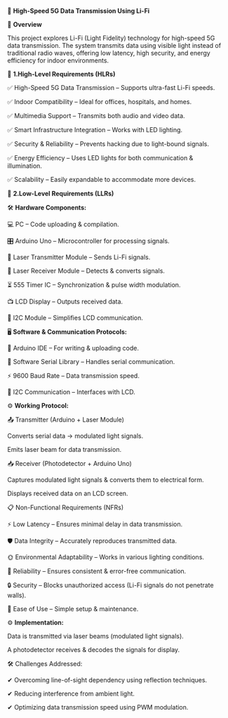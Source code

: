 📡 **High-Speed 5G Data Transmission Using Li-Fi**

🚀 **Overview**

This project explores Li-Fi (Light Fidelity) technology for high-speed 5G data transmission. The system transmits data using visible light instead of traditional radio waves, offering low latency, high security, and energy efficiency for indoor environments.

🎯 **1.High-Level Requirements (HLRs)**

✅ High-Speed 5G Data Transmission – Supports ultra-fast Li-Fi speeds. 

✅ Indoor Compatibility – Ideal for offices, hospitals, and homes.

✅ Multimedia Support – Transmits both audio and video data.

✅ Smart Infrastructure Integration – Works with LED lighting.

✅ Security & Reliability – Prevents hacking due to light-bound signals.

✅ Energy Efficiency – Uses LED lights for both communication & illumination.

✅ Scalability – Easily expandable to accommodate more devices.

🔩 **2.Low-Level Requirements (LLRs)**

🛠 **Hardware Components:**

💻 PC – Code uploading & compilation.

🎛 Arduino Uno – Microcontroller for processing signals.

🔴 Laser Transmitter Module – Sends Li-Fi signals.

📡 Laser Receiver Module – Detects & converts signals.

⏳ 555 Timer IC – Synchronization & pulse width modulation.

📺 LCD Display – Outputs received data.

🔗 I2C Module – Simplifies LCD communication.

🖥 **Software & Communication Protocols:**

🔧 Arduino IDE – For writing & uploading code.

🔄 Software Serial Library – Handles serial communication.

⚡ 9600 Baud Rate – Data transmission speed.

🔌 I2C Communication – Interfaces with LCD.

⚙ **Working Protocol:**

📤 Transmitter (Arduino + Laser Module)

Converts serial data → modulated light signals.

Emits laser beam for data transmission.

📥 Receiver (Photodetector + Arduino Uno)

Captures modulated light signals & converts them to electrical form.

Displays received data on an LCD screen.

📋 Non-Functional Requirements (NFRs)

⚡ Low Latency – Ensures minimal delay in data transmission.

🛡 Data Integrity – Accurately reproduces transmitted data.

🌞 Environmental Adaptability – Works in various lighting conditions.

🔄 Reliability – Ensures consistent & error-free communication.

🔒 Security – Blocks unauthorized access (Li-Fi signals do not penetrate walls).

🎯 Ease of Use – Simple setup & maintenance.

⚙ **Implementation:**

Data is transmitted via laser beams (modulated light signals).

A photodetector receives & decodes the signals for display.

🛠 Challenges Addressed:

✔ Overcoming line-of-sight dependency using reflection techniques.

✔ Reducing interference from ambient light.

✔ Optimizing data transmission speed using PWM modulation.
